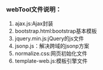 ### webTool文件说明：

1. ajax.js:Ajax封装
2. bootstrap.html:bootstrap基本模板
3. jquery.min.js:jQuery的js文件
4. jsonp.js：解决跨域的jsonp方案
5. normalize.css:网页初始化文件
6. template-web.js:模板引擎文件